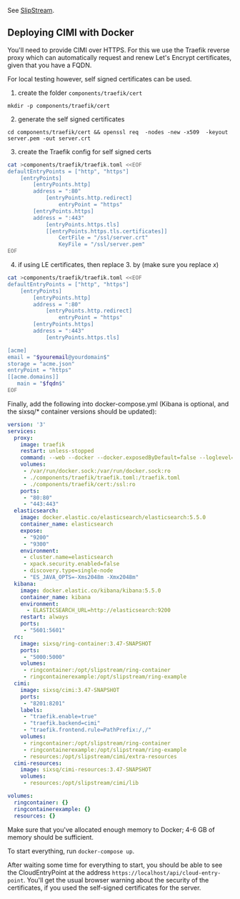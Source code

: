 See [SlipStream](https://github.com/slipstream/SlipStream).


## Deploying CIMI with Docker

You'll need to provide CIMI over HTTPS. For this we use the 
Traefik reverse proxy which can automatically request and renew 
Let's Encrypt certificates, given that you have a FQDN.

For local testing however, self signed certificates can be used.

1. create the folder `components/traefik/cert`

`mkdir -p components/traefik/cert`

2. generate the self signed certificates

`cd components/traefik/cert && openssl req  -nodes -new -x509  -keyout server.pem -out server.crt`

3. create the Traefik config for self signed certs

```bash
cat >components/traefik/traefik.toml <<EOF
defaultEntryPoints = ["http", "https"]
    [entryPoints]
        [entryPoints.http]
        address = ":80"
            [entryPoints.http.redirect]
                entryPoint = "https"
        [entryPoints.https]
        address = ":443"
            [entryPoints.https.tls]
            [[entryPoints.https.tls.certificates]]
                CertFile = "/ssl/server.crt"
                KeyFile = "/ssl/server.pem"
EOF
```

4. if using LE certificates, then replace 3. by (make sure you replace $x$)

```bash
cat >components/traefik/traefik.toml <<EOF
defaultEntryPoints = ["http", "https"]
    [entryPoints]
        [entryPoints.http]
        address = ":80"
            [entryPoints.http.redirect]
                entryPoint = "https"
        [entryPoints.https]
        address = ":443"
            [entryPoints.https.tls]

[acme]
email = "$youremail@yourdomain$"
storage = "acme.json"
entryPoint = "https"
[[acme.domains]]
   main = "$fqdn$"
EOF
```

Finally, add the following into docker-compose.yml (Kibana is optional, and the sixsq/* container versions should be updated):

```yaml
version: '3'
services:
  proxy:
    image: traefik
    restart: unless-stopped
    command: --web --docker --docker.exposedByDefault=false --loglevel=info
    volumes:
     - /var/run/docker.sock:/var/run/docker.sock:ro
     - ./components/traefik/traefik.toml:/traefik.toml
     - ./components/traefik/cert:/ssl:ro
    ports:
     - "80:80"
     - "443:443"
  elasticsearch:
    image: docker.elastic.co/elasticsearch/elasticsearch:5.5.0
    container_name: elasticsearch
    expose:
     - "9200"
     - "9300"
    environment:
     - cluster.name=elasticsearch
     - xpack.security.enabled=false
     - discovery.type=single-node
     - "ES_JAVA_OPTS=-Xms2048m -Xmx2048m"
  kibana:
    image: docker.elastic.co/kibana/kibana:5.5.0
    container_name: kibana
    environment:
      - ELASTICSEARCH_URL=http://elasticsearch:9200
    restart: always
    ports:
     - "5601:5601"
  rc:
    image: sixsq/ring-container:3.47-SNAPSHOT
    ports:
     - "5000:5000"
    volumes:
     - ringcontainer:/opt/slipstream/ring-container
     - ringcontainerexample:/opt/slipstream/ring-example
  cimi:
    image: sixsq/cimi:3.47-SNAPSHOT
    ports:
     - "8201:8201"
    labels:
     - "traefik.enable=true"
     - "traefik.backend=cimi"
     - "traefik.frontend.rule=PathPrefix:/,/"
    volumes:
     - ringcontainer:/opt/slipstream/ring-container
     - ringcontainerexample:/opt/slipstream/ring-example
     - resources:/opt/slipstream/cimi/extra-resources
  cimi-resources:
    image: sixsq/cimi-resources:3.47-SNAPSHOT
    volumes:
     - resources:/opt/slipstream/cimi/lib

volumes:
  ringcontainer: {}
  ringcontainerexample: {}
  resources: {}
```

Make sure that you've allocated enough memory to Docker; 4-6 GB of memory 
should be sufficient.

To start everything, run `docker-compose up`.

After waiting some time for everything to start, you should be able to 
see the CloudEntryPoint at the address `https://localhost/api/cloud-entry-point`.
You'll get the usual browser warning about the security of the certificates, 
if you used the self-signed certificates for the server.


